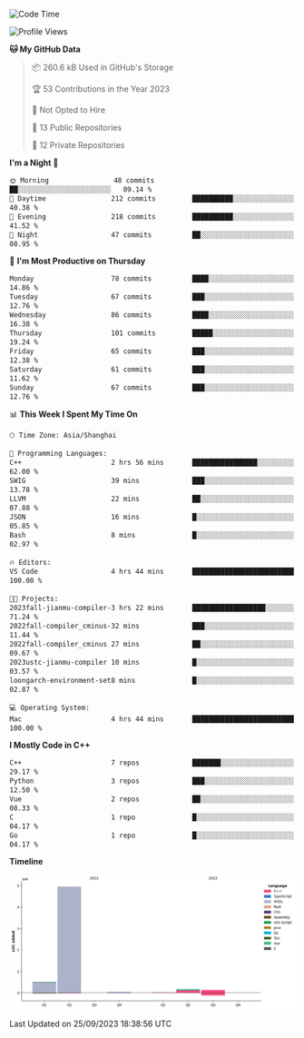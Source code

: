 <!--START_SECTION:waka-->
![Code Time](http://img.shields.io/badge/Code%20Time-201%20hrs-blue)

![Profile Views](http://img.shields.io/badge/Profile%20Views-5-blue)

**🐱 My GitHub Data** 

> 📦 260.6 kB Used in GitHub's Storage 
 > 
> 🏆 53 Contributions in the Year 2023
 > 
> 🚫 Not Opted to Hire
 > 
> 📜 13 Public Repositories 
 > 
> 🔑 12 Private Repositories 
 > 
**I'm a Night 🦉** 

```text
🌞 Morning                48 commits          ██░░░░░░░░░░░░░░░░░░░░░░░   09.14 % 
🌆 Daytime                212 commits         ██████████░░░░░░░░░░░░░░░   40.38 % 
🌃 Evening                218 commits         ██████████░░░░░░░░░░░░░░░   41.52 % 
🌙 Night                  47 commits          ██░░░░░░░░░░░░░░░░░░░░░░░   08.95 % 
```
📅 **I'm Most Productive on Thursday** 

```text
Monday                   78 commits          ████░░░░░░░░░░░░░░░░░░░░░   14.86 % 
Tuesday                  67 commits          ███░░░░░░░░░░░░░░░░░░░░░░   12.76 % 
Wednesday                86 commits          ████░░░░░░░░░░░░░░░░░░░░░   16.38 % 
Thursday                 101 commits         █████░░░░░░░░░░░░░░░░░░░░   19.24 % 
Friday                   65 commits          ███░░░░░░░░░░░░░░░░░░░░░░   12.38 % 
Saturday                 61 commits          ███░░░░░░░░░░░░░░░░░░░░░░   11.62 % 
Sunday                   67 commits          ███░░░░░░░░░░░░░░░░░░░░░░   12.76 % 
```


📊 **This Week I Spent My Time On** 

```text
🕑︎ Time Zone: Asia/Shanghai

💬 Programming Languages: 
C++                      2 hrs 56 mins       ████████████████░░░░░░░░░   62.00 % 
SWIG                     39 mins             ███░░░░░░░░░░░░░░░░░░░░░░   13.78 % 
LLVM                     22 mins             ██░░░░░░░░░░░░░░░░░░░░░░░   07.88 % 
JSON                     16 mins             █░░░░░░░░░░░░░░░░░░░░░░░░   05.85 % 
Bash                     8 mins              █░░░░░░░░░░░░░░░░░░░░░░░░   02.97 % 

🔥 Editors: 
VS Code                  4 hrs 44 mins       █████████████████████████   100.00 % 

🐱‍💻 Projects: 
2023fall-jianmu-compiler-3 hrs 22 mins       ██████████████████░░░░░░░   71.24 % 
2022fall-compiler_cminus-32 mins             ███░░░░░░░░░░░░░░░░░░░░░░   11.44 % 
2022fall-compiler_cminus 27 mins             ██░░░░░░░░░░░░░░░░░░░░░░░   09.67 % 
2023ustc-jianmu-compiler 10 mins             █░░░░░░░░░░░░░░░░░░░░░░░░   03.57 % 
loongarch-environment-set8 mins              █░░░░░░░░░░░░░░░░░░░░░░░░   02.87 % 

💻 Operating System: 
Mac                      4 hrs 44 mins       █████████████████████████   100.00 % 
```

**I Mostly Code in C++** 

```text
C++                      7 repos             ███████░░░░░░░░░░░░░░░░░░   29.17 % 
Python                   3 repos             ███░░░░░░░░░░░░░░░░░░░░░░   12.50 % 
Vue                      2 repos             ██░░░░░░░░░░░░░░░░░░░░░░░   08.33 % 
C                        1 repo              █░░░░░░░░░░░░░░░░░░░░░░░░   04.17 % 
Go                       1 repo              █░░░░░░░░░░░░░░░░░░░░░░░░   04.17 % 
```



**Timeline**

![Lines of Code chart](https://raw.githubusercontent.com/xkz0777/xkz0777/master/assets/bar_graph.png)


 Last Updated on 25/09/2023 18:38:56 UTC
<!--END_SECTION:waka-->
